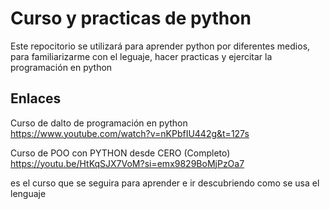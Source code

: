 # Curso y practicas de python

Este repocitorio se utilizará para aprender python por diferentes medios, para familiarizarme con el leguaje, hacer practicas y ejercitar la programación en python

## Enlaces
Curso de dalto de programación en python
https://www.youtube.com/watch?v=nKPbfIU442g&t=127s

Curso de POO con PYTHON desde CERO (Completo)
https://youtu.be/HtKqSJX7VoM?si=emx9829BoMjPzOa7

es el curso que se seguira para aprender e ir descubriendo como se usa el lenguaje